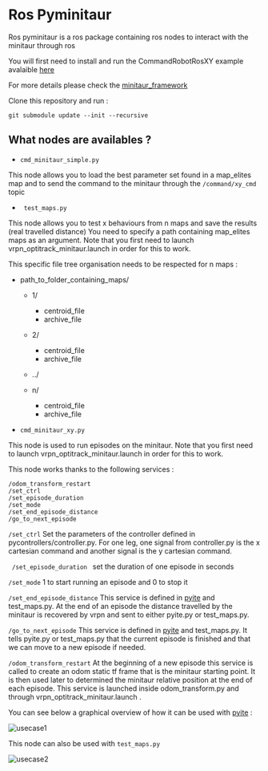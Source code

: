 # Ros Pyminitaur
Ros pyminitaur is a ros package containing ros nodes to interact with the minitaur through ros

You will first need to install and run the CommandRobotRosXY example avalaible [here](https://github.com/resibots/minitaur_sdk.git)

For more details please check the [minitaur_framework](https://github.com/resibots/minitaur_framework.git)

Clone this repository and run :

``git submodule update --init --recursive``

## What nodes are availables ?

* ``` cmd_minitaur_simple.py ```

This node allows you to load the best parameter set found in a map_elites map and to send the command to the minitaur through the  ``` /command/xy_cmd ``` topic

* ``` test_maps.py```

This node allows you to test x behaviours from n maps and save the results (real travelled distance)
You need to specify a path containing map_elites maps as an argument. Note that you first need to launch vrpn_optitrack_minitaur.launch in order for this to work.


This specific file tree organisation needs to be respected for n maps :

- path_to_folder_containing_maps/
  - 1/
    - centroid_file
    - archive_file
  - 2/
    - centroid_file
    - archive_file
  - ../

  - n/
    - centroid_file
    - archive_file


* ``` cmd_minitaur_xy.py ```

This node is used to run episodes on the minitaur. Note that you first need to launch vrpn_optitrack_minitaur.launch in order for this to work.

This node works thanks to the following services :

```
/odom_transform_restart
/set_ctrl
/set_episode_duration
/set_mode
/set_end_episode_distance
/go_to_next_episode
```

``` /set_ctrl ``` Set the parameters of the controller defined in pycontrollers/controller.py.
For one leg, one signal from controller.py is the x cartesian command and another signal is the y cartesian command.

``` /set_episode_duration ``` set the duration of one episode in seconds

``` /set_mode ``` 1 to start running an episode and 0 to stop it

``` /set_end_episode_distance ``` This service is defined in [pyite](https://github.com/resibots/pyite.git) and test_maps.py. At the end of an episode the distance travelled by the minitaur is recovered by vrpn and sent to either pyite.py or test_maps.py.


``` /go_to_next_episode ``` This service is defined in [pyite](https://github.com/resibots/pyite.git) and test_maps.py. It tells pyite.py or test_maps.py that the current episode is finished and that we can move to a new episode if needed.

``` /odom_transform_restart ``` At the beginning of a new episode this service is called to create an odom static tf frame that is the minitaur starting point. It is then used later to determined the minitaur relative position at the end of each episode. This service is launched inside odom_transform.py and through vrpn_optitrack_minitaur.launch .

You can see below a graphical overview of how it can be used with [pyite](https://github.com/resibots/pyite.git)  :

![usecase1](miscs/cmd_minitaur_xy.jpg)

This node can also be used with ``` test_maps.py ```

![usecase2](miscs/cmd_minitaur_xy2.jpg)

